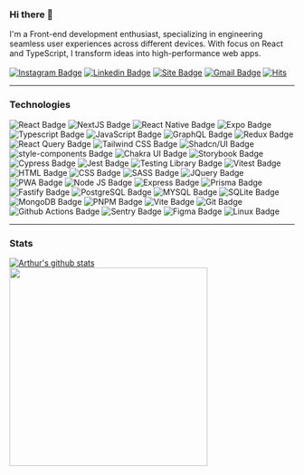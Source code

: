 
### Hi there 👋 

I'm a Front-end development enthusiast, specializing in engineering seamless user experiences across different devices. With focus on React and TypeScript, I transform ideas into high-performance web apps.
\
\
[![Instagram Badge](https://img.shields.io/badge/-@arthurlbo-6633cc?style=flat-square&labelColor=6633cc&logo=instagram&logoColor=white&link=https://www.instagram.com/arthur.lbo)](https://www.instagram.com/arthur.lbo)
[![Linkedin Badge](https://img.shields.io/badge/-arthurlbo-6633cc?style=flat-square&logo=Linkedin&logoColor=white&link=https://www.linkedin.com/in/arthurlbo)](https://www.linkedin.com/in/arthurlbo)
[![Site Badge](https://img.shields.io/badge/-arthurlbo.dev-6633cc?style=flat-square&logo=react&logoColor=white&labelColor=6633cc&link=https://arthurlbo-dev.vercel.app)](https://arthurlbo-dev.vercel.app)
[![Gmail Badge](https://img.shields.io/badge/-arthurlbo16@gmail.com-6633cc?style=flat-square&logo=Gmail&logoColor=white&link=mailto:arthurlbo16@gmail.com)](mailto:arthurlbo16@gmail.com)
[![Hits](https://hits.seeyoufarm.com/api/count/incr/badge.svg?url=https%3A%2F%2Fgithub.com%2Farthurlbo%2Fhit-counter&count_bg=%236633CC&title_bg=%236633CC&icon=&icon_color=%23E7E7E7&title=Profile+views&edge_flat=false)](https://hits.seeyoufarm.com)

---

### Technologies

![React Badge](https://img.shields.io/badge/-react-151515?style=for-the-badge&logo=react)
![NextJS Badge](https://img.shields.io/badge/-next_js-151515?style=for-the-badge&logo=next.js)
![React Native Badge](https://img.shields.io/badge/-react_native-151515?style=for-the-badge&logo=react)
![Expo Badge](https://img.shields.io/badge/-expo-151515?style=for-the-badge&logo=expo&logoColor=1777b8)
![Typescript Badge](https://img.shields.io/badge/-typescript-151515?style=for-the-badge&logo=typescript)
![JavaScript Badge](https://img.shields.io/badge/-javascript-151515?style=for-the-badge&logo=javascript)
![GraphQL Badge](https://img.shields.io/badge/-graphql-151515?style=for-the-badge&logo=graphql&logoColor=E10098)
![Redux Badge](https://img.shields.io/badge/-redux-151515?style=for-the-badge&logo=redux&logoColor=764abc)
![React Query Badge](https://img.shields.io/badge/-react_query-151515?style=for-the-badge&logo=reactquery)
![Tailwind CSS Badge](https://img.shields.io/badge/-tailwind_css-151515?style=for-the-badge&logo=tailwindcss)
![Shadcn/UI Badge](https://img.shields.io/badge/-shadcn/ui-151515?style=for-the-badge&logo=shadcn/ui)
![style-components Badge](https://img.shields.io/badge/-styled_components-151515?style=for-the-badge&logo=styledcomponents)
![Chakra UI Badge](https://img.shields.io/badge/-chakra_ui-151515?style=for-the-badge&logo=chakraui&logoColor=58c9c8)
![Storybook Badge](https://img.shields.io/badge/-storybook-151515?style=for-the-badge&logo=storybook)
![Cypress Badge](https://img.shields.io/badge/-cypress-151515?style=for-the-badge&logo=cypress)
![Jest Badge](https://img.shields.io/badge/-jest-151515?style=for-the-badge&logo=jest&logoColor=C63D14)
![Testing Library Badge](https://img.shields.io/badge/-testing_library-151515?style=for-the-badge&logo=testinglibrary)
![Vitest Badge](https://img.shields.io/badge/-vitest-151515?style=for-the-badge&logo=vitest)
![HTML Badge](https://img.shields.io/badge/-html-151515?style=for-the-badge&logo=html5)
![CSS Badge](https://img.shields.io/badge/-css-151515?style=for-the-badge&logo=css3&logoColor=2862e9)
![SASS Badge](https://img.shields.io/badge/-sass-151515?style=for-the-badge&logo=sass)
![JQuery Badge](https://img.shields.io/badge/-jquery-151515?style=for-the-badge&logo=jquery&logoColor=0769ad)
![PWA Badge](https://img.shields.io/badge/-pwa-151515?style=for-the-badge&logo=pwa&logoColor=5F17CA)
![Node JS Badge](https://img.shields.io/badge/-node_js-151515?style=for-the-badge&logo=node.js)
![Express Badge](https://img.shields.io/badge/-express_js-151515?style=for-the-badge&logo=express)
![Prisma Badge](https://img.shields.io/badge/-prisma-151515?style=for-the-badge&logo=prisma)
![Fastify Badge](https://img.shields.io/badge/-fastify-151515?style=for-the-badge&logo=fastify)
![PostgreSQL Badge](https://img.shields.io/badge/-postgresql-151515?style=for-the-badge&logo=postgresql)
![MYSQL Badge](https://img.shields.io/badge/-mysql-151515?style=for-the-badge&logo=mysql)
![SQLite Badge](https://img.shields.io/badge/-sqlite-151515?style=for-the-badge&logo=sqlite&logoColor=56ADE1)
![MongoDB Badge](https://img.shields.io/badge/-mongodb-151515?style=for-the-badge&logo=mongodb)
![PNPM Badge](https://img.shields.io/badge/-pnpm-151515?style=for-the-badge&logo=pnpm)
![Vite Badge](https://img.shields.io/badge/-vite-151515?style=for-the-badge&logo=vite&logoColor=white)
![Git Badge](https://img.shields.io/badge/-git-151515?style=for-the-badge&logo=git)
![Github Actions Badge](https://img.shields.io/badge/-github_actions-151515?style=for-the-badge&logo=githubactions)
![Sentry Badge](https://img.shields.io/badge/-sentry-151515?style=for-the-badge&logo=sentry)
![Figma Badge](https://img.shields.io/badge/-figma-151515?style=for-the-badge&logo=figma&logoColor=white)
![Linux Badge](https://img.shields.io/badge/-linux-151515?style=for-the-badge&logo=linux&logoColor=white)

---

### Stats

<a href="https://github.com/arthurlbo">
  <img align="center" src="https://github-readme-stats.vercel.app/api?username=arthurlbo&theme=dark&show_icons=true&include_all_commits=true&count_private=true" alt="Arthur's github stats" /> 
</a> 

<a href="https://github.com/arthurlbo">
  <img align="center" width="350" src="https://github-readme-stats.vercel.app/api/top-langs?username=arthurlbo&layout=compact&theme=dark" /> 
</a>
